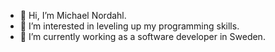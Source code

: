 - 👋 Hi, I’m Michael Nordahl.
- 👀 I’m interested in leveling up my programming skills.
- 🌱 I’m currently working as a software developer in Sweden.

<!---
Noobdahl/Noobdahl is a ✨ special ✨ repository because its `README.md` (this file) appears on your GitHub profile.
You can click the Preview link to take a look at your changes.
--->
